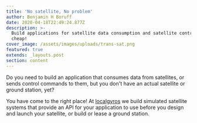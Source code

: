 ```yaml
---
title: 'No satellite, No problem'
author: Benjamin H Boruff
date: 2020-04-18T22:49:24.877Z
description: >-
  Build applications for satellite data consumption and satellite control on the
  cheap!
cover_image: /assets/images/uploads/trans-sat.png
featured: true
extends: _layouts.post
section: content
---
```

Do you need to build an application that consumes data from satellites, or sends control commands to them, but you don't have an actual satellite or ground station, yet?

You have come to the right place! At [localgyros](https://localgyros.com) we build simulated satellite systems that provide an API for your application to use before you design and launch your satellite, or build or lease a ground station.
